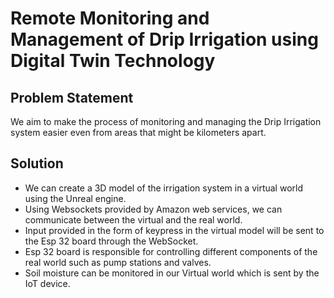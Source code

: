 # Remote Monitoring and Management of Drip Irrigation using Digital Twin Technology

## Problem Statement

We aim to make the process of monitoring and managing the Drip Irrigation system easier even from areas that might be kilometers apart.

## Solution

- We can create a 3D model of the irrigation system in a virtual world using the Unreal engine.
- Using Websockets provided by Amazon web services, we can communicate between the virtual and the real world.
- Input provided in the form of keypress in the virtual model will be sent to the Esp 32 board through the WebSocket.
- Esp 32 board is responsible for controlling different components of the real world such as pump stations and valves.
- Soil moisture can be monitored in our Virtual world which is sent by the IoT device.
